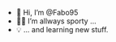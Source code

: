 - 👋 Hi, I’m @Fabo95
- 🏃‍♂️ I’m allways sporty ...
- 💡 ... and learning new stuff.

<!---
Fabo95/Fabo95 is a ✨ special ✨ repository because its `README.md` (this file) appears on your GitHub profile.
You can click the Preview link to take a look at your changes.
--->
